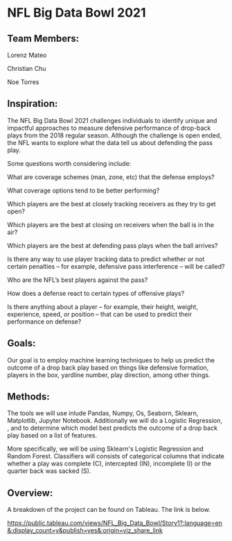 # NFL Big Data Bowl 2021

## Team Members:
Lorenz Mateo

Christian Chu

Noe Torres

## Inspiration:

The NFL Big Data Bowl 2021 challenges individuals to identify unique and impactful approaches to measure defensive performance of drop-back plays from the 2018 regular season. Although the challenge is open ended, the NFL wants to explore what the data tell us about defending the pass play.
  
Some questions worth considering include:
 
What are coverage schemes (man, zone, etc) that the defense employs?

What coverage options tend to be better performing?

Which players are the best at closely tracking receivers as they try to get open?

Which players are the best at closing on receivers when the ball is in the air?

Which players are the best at defending pass plays when the ball arrives?

Is there any way to use player tracking data to predict whether or not certain penalties – for example, defensive pass interference – will be called?

Who are the NFL’s best players against the pass?

How does a defense react to certain types of offensive plays?

Is there anything about a player – for example, their height, weight, experience, speed, or position – that can be used to predict their performance on defense?

## Goals:

Our goal is to employ machine learning techniques to help us predict the outcome of a drop back play based on things like defensive formation, players in the box, yardline number, play direction, among other things.

## Methods:

The tools we will use inlude Pandas, Numpy, Os, Seaborn, Sklearn, Matplotlib, Jupyter Notebook. Additionally we will do a Logistic Regression, , and to determine which model best predicts the outcome of a drop back play based on a list of features.

More specifically, we will be using Sklearn's Logistic Regression and Random Forest. Classifiers will consists of categorical columns that indicate whether a play was complete (C), intercepted (IN), incomplete (I) or the quarter back was sacked (S).


## Overview:

A breakdown of the project can be found on Tableau. The link is below.

https://public.tableau.com/views/NFL_Big_Data_Bowl/Story1?:language=en&:display_count=y&publish=yes&:origin=viz_share_link
